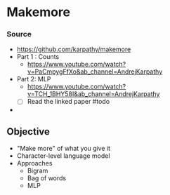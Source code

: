 # Makemore 
### Source
- https://github.com/karpathy/makemore
- Part 1 : Counts
  - https://www.youtube.com/watch?v=PaCmpygFfXo&ab_channel=AndrejKarpathy
- Part 2: MLP
  - https://www.youtube.com/watch?v=TCH_1BHY58I&ab_channel=AndrejKarpathy
  - [ ] Read the linked paper #todo
- 

## Objective
- "Make more" of what you give it
- Character-level language model
- Approaches
  - Bigram
  - Bag of words
  - MLP